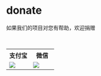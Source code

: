 # donate

如果我们的项目对您有帮助，欢迎捐赠

<table>
  <tr>
    <th width="50%">支付宝</th>
    <th width="50%">微信</th>
  </tr>
  <tr></tr>
  <tr>
    <td><img src="https://user-images.githubusercontent.com/8413791/35776745-3c31a620-09dd-11e8-894f-98c080538ead.png"></td>
    <td><img src="https://user-images.githubusercontent.com/8413791/35776762-6ffd63fe-09dd-11e8-803b-1bedb01d7907.png"></td>
  </tr>
</table>
